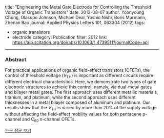 title: "Engineering the Metal Gate Electrode for Controlling the Threshold Voltage of Organic Transistors"
date: 2012-08-07
author: Yoonyoung Chung, Olasupo Johnson, Michael Deal, Yoshio Nishi, Boris Murmann, Zhenan Bao
journal: Applied Physics Letters 101, 063304 (2012)
tags:
- organic transistors
- electrode
category: Publication
filter: 2012
link: https://aip.scitation.org/doi/abs/10.1063/1.4739511?journalCode=apl
---

### Abstract

For practical applications of organic field-effect transistors (OFETs), the control of threshold voltage (<i>V</i><sub>TH</sub>) is important as different circuits require different electrical characteristics. Here, we demonstrate two types of gate electrode structures to achieve this control, namely, via dual-metal gates and bilayer metal gates. The first approach uses different metallic materials, titanium, and platinum, while the second approach uses different thicknesses in a metal bilayer composed of aluminum and platinum. Our results show that the <i>V</i><sub>TH</sub> is varied by more than 20% of the supply voltage without affecting the field-effect mobility values for both pentacene p-channel and C<sub>60</sub> n-channel OFETs.


[논문 전문 보기](https://aip.scitation.org/doi/abs/10.1063/1.4739511?journalCode=apl)
